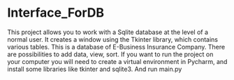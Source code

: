 # Interface_ForDB
This project allows you to work with a Sqlite database at the level of a normal user.
It creates a window using the Tkinter library, which contains various tables.
This is a database of E-Business Insurance Company.
There are possibilities to add data, view, sort.
If you want to run the project on your computer you will need to create a virtual environment in Pycharm, and install some libraries like tkinter and sqlite3. And run main.py
